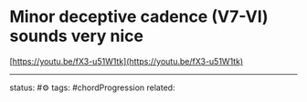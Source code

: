 # Minor deceptive cadence (V7-VI) sounds very nice  

[https://youtu.be/fX3-u51W1tk](https://youtu.be/fX3-u51W1tk)



---
status: #⚙️ 
tags: #chordProgression 
related: 

